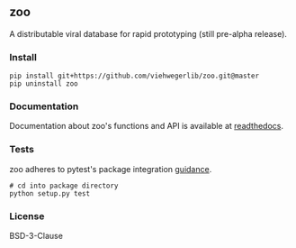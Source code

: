 ## zoo

A distributable viral database for rapid prototyping (still pre-alpha release).

### Install

```
pip install git+https://github.com/viehwegerlib/zoo.git@master
pip uninstall zoo
```

### Documentation

Documentation about zoo's functions and API is available at [readthedocs](https://readthedocs.org/).

### Tests

zoo adheres to pytest's package integration [guidance](http://doc.pytest.org/en/latest/goodpractices.html).

```
# cd into package directory
python setup.py test
```

### License

BSD-3-Clause